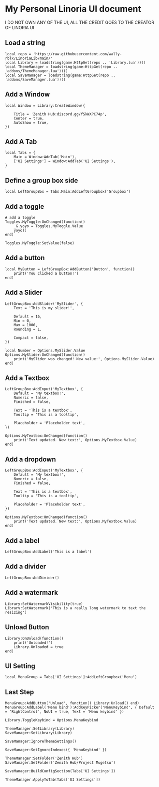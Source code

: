 
# My Personal Linoria UI document

I DO NOT OWN ANY OF THE UI, ALL THE CREDIT GOES TO THE CREATOR OF LINORIA UI


## Load a string
```
local repo = 'https://raw.githubusercontent.com/wally-rblx/LinoriaLib/main/'
local Library = loadstring(game:HttpGet(repo .. 'Library.lua'))()
local ThemeManager = loadstring(game:HttpGet(repo .. 'addons/ThemeManager.lua'))()
local SaveManager = loadstring(game:HttpGet(repo .. 'addons/SaveManager.lua'))()
```
## Add a Window
```
local Window = Library:CreateWindow({

    Title = 'Zenith Hub:discord.gg/fSkWXPC74p',
    Center = true,
    AutoShow = true,
})
```
## Add A Tab
```
local Tabs = {
    Main = Window:AddTab('Main'), 
    ['UI Settings'] = Window:AddTab('UI Settings'),
}
```
## Define a group box side
```
local LeftGroupBox = Tabs.Main:AddLeftGroupbox('Groupbox')
```
## Add a toggle
```
# add a toggle
Toggles.MyToggle:OnChanged(function()
    _G.yoyo = Toggles.MyToggle.Value
    yoyo()
end)

Toggles.MyToggle:SetValue(false)
```
## Add a button
```
local MyButton = LeftGroupBox:AddButton('Button', function()
    print('You clicked a button!')
end)
```
## Add a Slider
```
LeftGroupBox:AddSlider('MySlider', {
    Text = 'This is my slider!',

    Default = 16,
    Min = 0,
    Max = 1000,
    Rounding = 1,

    Compact = false,
})

local Number = Options.MySlider.Value
Options.MySlider:OnChanged(function()
    print('MySlider was changed! New value:', Options.MySlider.Value)
end)
```
## Add a Textbox
```
LeftGroupBox:AddInput('MyTextbox', {
    Default = 'My textbox!',
    Numeric = false,
    Finished = false,

    Text = 'This is a textbox',
    Tooltip = 'This is a tooltip',

    Placeholder = 'Placeholder text',
})

Options.MyTextbox:OnChanged(function()
    print('Text updated. New text:', Options.MyTextbox.Value)
end)
```
## Add a dropdown
```
LeftGroupBox:AddInput('MyTextbox', {
    Default = 'My textbox!',
    Numeric = false,
    Finished = false,

    Text = 'This is a textbox',
    Tooltip = 'This is a tooltip',

    Placeholder = 'Placeholder text',
})

Options.MyTextbox:OnChanged(function()
    print('Text updated. New text:', Options.MyTextbox.Value)
end)
```
## Add a label
```
LeftGroupBox:AddLabel('This is a label')
```
## Add a divider
```
LeftGroupBox:AddDivider()
```
## Add a watermark
```
Library:SetWatermarkVisibility(true)
Library:SetWatermark('This is a really long watermark to text the resizing')
```
## Unload Button
```
Library:OnUnload(function()
    print('Unloaded!')
    Library.Unloaded = true
end)
```
## UI Setting
```
local MenuGroup = Tabs['UI Settings']:AddLeftGroupbox('Menu')
```
## Last Step
```
MenuGroup:AddButton('Unload', function() Library:Unload() end)
MenuGroup:AddLabel('Menu bind'):AddKeyPicker('MenuKeybind', { Default = 'RightControl', NoUI = true, Text = 'Menu keybind' }) 

Library.ToggleKeybind = Options.MenuKeybind

ThemeManager:SetLibrary(Library)
SaveManager:SetLibrary(Library)

SaveManager:IgnoreThemeSettings() 

SaveManager:SetIgnoreIndexes({ 'MenuKeybind' }) 

ThemeManager:SetFolder('Zenith Hub')
SaveManager:SetFolder('Zenith Hub/Project Mugetsu')

SaveManager:BuildConfigSection(Tabs['UI Settings']) 

ThemeManager:ApplyToTab(Tabs['UI Settings'])
```
